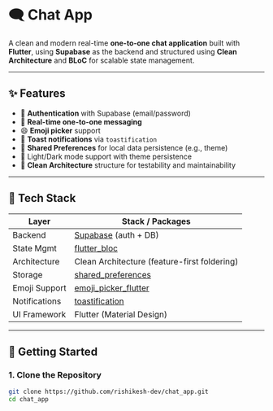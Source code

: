 # 🗨️ Chat App

A clean and modern real-time **one-to-one chat application** built with **Flutter**, using **Supabase** as the backend and structured using **Clean Architecture** and **BLoC** for scalable state management.

---

## ✨ Features

- 🔐 **Authentication** with Supabase (email/password)
- 💬 **Real-time one-to-one messaging**
- 😄 **Emoji picker** support
- 🔔 **Toast notifications** via `toastification`
- 💾 **Shared Preferences** for local data persistence (e.g., theme)
- 🎨 Light/Dark mode support with theme persistence
- 🧱 **Clean Architecture** structure for testability and maintainability

---

## 🧰 Tech Stack

| Layer           | Stack / Packages                              |
|------------------|-----------------------------------------------|
| Backend          | [Supabase](https://supabase.io) (auth + DB)   |
| State Mgmt       | [flutter_bloc](https://pub.dev/packages/flutter_bloc) |
| Architecture     | Clean Architecture (feature-first foldering)  |
| Storage          | [shared_preferences](https://pub.dev/packages/shared_preferences) |
| Emoji Support    | [emoji_picker_flutter](https://pub.dev/packages/emoji_picker_flutter) |
| Notifications    | [toastification](https://pub.dev/packages/toastification) |
| UI Framework     | Flutter (Material Design)                     |

---

## 🚀 Getting Started

### 1. Clone the Repository

```bash
git clone https://github.com/rishikesh-dev/chat_app.git
cd chat_app
